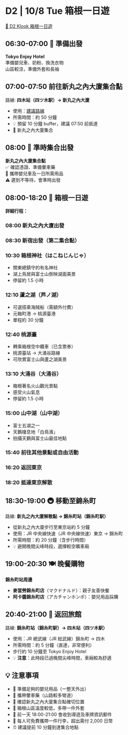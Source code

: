 # D2 | 10/8 Tue 箱根一日遊

[🚌 D2 Klook 箱根一日遊](https://www.klook.com/zh-HK/activity/124332-hakone-shrine-lake-ashi-owakudani-yamanakako-day-tour-from-tokyo/?spm=Wish.Favorite_Activity_Card_LIST&clickId=cbf8260185)

## **06:30-07:00** 🌅 準備出發

**Tokyo Enjoy Hotel**  
準備嬰兒車、奶粉、換洗衣物  
山區較涼，準備外套和長袖

## **07:00-07:50** 前往新丸之內大廈集合點

路線: **四木站（四ツ木駅）→ 新丸之內大廈**  

- 使用：[建議路線](https://maps.app.goo.gl/nf7gFQN8QKK9ANhY7)
- 所需時間：約 50 分鐘
- 💡 預留 10 分鐘 buffer，建議 07:50 前抵達
- 📍 新丸之內大廈集合

## **08:00** 🚌 準時集合出發

**新丸之內大廈集合點**  
✅ 確認憑證、準備暈車藥  
👶 攜帶嬰兒車及一日所需用品  
⚠️ 遲到不等待，會準時出發

## **08:00-18:20** 🗻 箱根一日遊

**詳細行程：**

### **08:00** 新丸之內大廈出發

### **08:30** 新宿出發（第二集合點）

### **10:30** 箱根神社（はこねじんじゃ）

- 關東總鎮守的有名神社
- 湖上鳥居與富士山倒映湖面美景
- 停留約 1.5 小時

### **12:10** 蘆之湖（芦ノ湖）

- 可選搭乘海賊船（需額外付費）
- 元箱町港 → 桃源臺港
- 單程約 30 分鐘

### **12:40** 桃源臺

- 轉乘箱根空中纜車（已含票券）
- 桃源臺站 → 大涌谷路線
- 可欣賞富士山與蘆之湖美景

### **13:10** 大涌谷（大涌谷）

- 箱根著名火山觀光景點
- 感受火山氣息
- 停留約 1.5 小時

### **15:00** 山中湖（山中湖）

- 富士五湖之一
- 天鵝棲息地「白鳥濱」
- 拍攝天鵝與富士山最佳地點

### **15:40** 前往其他景點或自由活動

### **16:20** 返回東京

### **18:20** 抵達東京解散

## **18:30-19:00** 🚇 移動至錦糸町

路線: **新丸之內大廈解散點 → 錦糸町站（錦糸町駅）**  

- 從新丸之內大廈步行至東京站約 5 分鐘
- 使用：JR 中央線快速（JR 中央線快速）東京 → 錦糸町
- 所需時間：約 20 分鐘（含步行時間）
- 💡 避開晚間尖峰時段，選擇較空曠車廂

## **19:00-20:30** 🍽️ 晚餐購物

**錦糸町站周邊**  

- **麥當勞錦糸町店**（マクドナルド）：親子友善快餐
- **阿卡醬錦糸町店**（アカチャンホンポ）：嬰兒用品採購

## **20:40-21:00** 🏨 返回旅館

路線: **錦糸町站（錦糸町駅）→ 四木站（四ツ木駅）**  

- 使用：JR 總武線（JR 総武線）錦糸町 → 四木
- 所需時間：約 5 分鐘（直達，非常便利）
- 步行約 10 分鐘至 Tokyo Enjoy Hotel
- 💡 **注意**：此時段已過晚間尖峰時間，車廂較為舒適

## 💡 **注意事項**

- 🍼 準備足夠的嬰兒用品（一整天外出）
- 💊 攜帶暈車藥（山路較多彎道）
- 📱 確認新丸之內大廈集合點確切位置
- 🧥 箱根山區溫度較低，多帶一件外套
- 📧 前一天 18:00-21:00 會收到導遊及車牌資訊郵件
- 🎒 每人可免費攜帶一件行李，超出需付 2,000 日幣
- ⏰ 建議提前 10 分鐘到達集合地點

